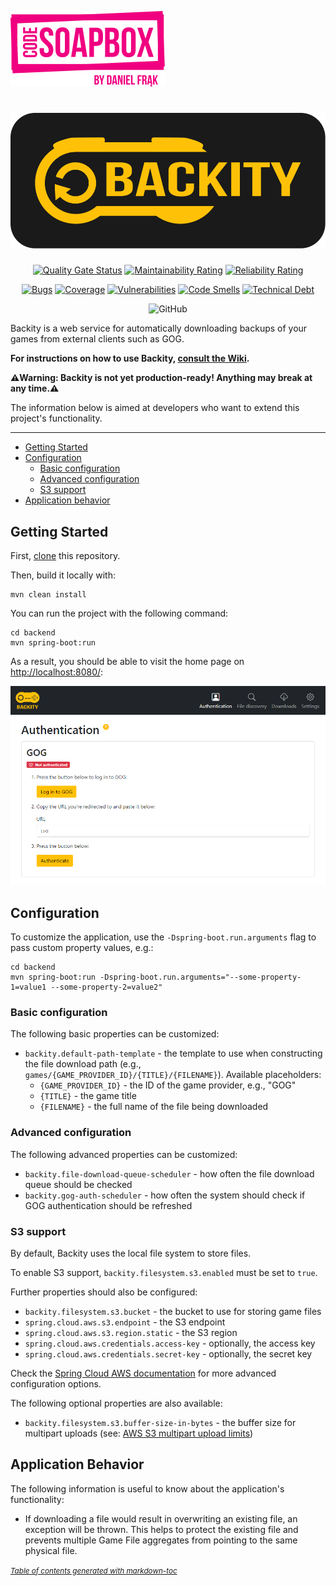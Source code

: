 [![Code Soapbox Logo](readme-images/codesoapbox_logo.svg)](https://codesoapbox.dev/)

<div align="center">

# ![Backity](readme-images/logo.svg)

[![Quality Gate Status](https://sonarcloud.io/api/project_badges/measure?project=backity&metric=alert_status)](https://sonarcloud.io/dashboard?id=backity)
[![Maintainability Rating](https://sonarcloud.io/api/project_badges/measure?project=backity&metric=sqale_rating)](https://sonarcloud.io/dashboard?id=backity)
[![Reliability Rating](https://sonarcloud.io/api/project_badges/measure?project=backity&metric=reliability_rating)](https://sonarcloud.io/dashboard?id=backity)

[![Bugs](https://sonarcloud.io/api/project_badges/measure?project=backity&metric=bugs)](https://sonarcloud.io/dashboard?id=backity)
[![Coverage](https://sonarcloud.io/api/project_badges/measure?project=backity&metric=coverage)](https://sonarcloud.io/dashboard?id=backity)
[![Vulnerabilities](https://sonarcloud.io/api/project_badges/measure?project=backity&metric=vulnerabilities)](https://sonarcloud.io/dashboard?id=backity)
[![Code Smells](https://sonarcloud.io/api/project_badges/measure?project=backity&metric=code_smells)](https://sonarcloud.io/dashboard?id=backity)
[![Technical Debt](https://sonarcloud.io/api/project_badges/measure?project=backity&metric=sqale_index)](https://sonarcloud.io/dashboard?id=backity)

![GitHub](https://img.shields.io/github/license/daniel-frak/backity)

</div>

Backity is a web service for automatically downloading backups of your games from external clients such as GOG.

**For instructions on how to use Backity, [consult the Wiki](https://github.com/daniel-frak/backity/wiki).**

**⚠️Warning: Backity is not yet production-ready! Anything may break at any time.⚠️**

The information below is aimed at developers who want to extend this project's functionality.

---

- [Getting Started](#getting-started)
- [Configuration](#configuration)
  * [Basic configuration](#basic-configuration)
  * [Advanced configuration](#advanced-configuration)
  * [S3 support](#s3-support)
- [Application behavior](#application-behavior)

## Getting Started

First, [clone](https://docs.github.com/en/github/creating-cloning-and-archiving-repositories/cloning-a-repository-from-github/cloning-a-repository) this repository.

Then, build it locally with:

```shell
mvn clean install
```

You can run the project with the following command:

```shell
cd backend
mvn spring-boot:run
```

As a result, you should be able to visit the home page on [http://localhost:8080/](http://localhost:8080/):

![home page screenshot](readme-images/home-page-screenshot.png)

## Configuration

To customize the application, use the `-Dspring-boot.run.arguments` flag to pass custom property values, e.g.:

```shell
cd backend
mvn spring-boot:run -Dspring-boot.run.arguments="--some-property-1=value1 --some-property-2=value2"
```

### Basic configuration

The following basic properties can be customized:

- `backity.default-path-template` - the template to use when constructing the file download path
  (e.g., `games/{GAME_PROVIDER_ID}/{TITLE}/{FILENAME}`). Available placeholders:
  - `{GAME_PROVIDER_ID}` - the ID of the game provider, e.g., "GOG"
  - `{TITLE}` - the game title
  - `{FILENAME}` - the full name of the file being downloaded

### Advanced configuration

The following advanced properties can be customized:

- `backity.file-download-queue-scheduler` - how often the file download queue should be checked
- `backity.gog-auth-scheduler` - how often the system should check if GOG authentication should be refreshed 

### S3 support

By default, Backity uses the local file system to store files.

To enable S3 support, `backity.filesystem.s3.enabled` must be set to `true`.

Further properties should also be configured:
- `backity.filesystem.s3.bucket` - the bucket to use for storing game files
- `spring.cloud.aws.s3.endpoint` - the S3 endpoint
- `spring.cloud.aws.s3.region.static` - the S3 region
- `spring.cloud.aws.credentials.access-key` - optionally, the access key
- `spring.cloud.aws.credentials.secret-key` - optionally, the secret key

Check the [Spring Cloud AWS documentation](https://docs.awspring.io/spring-cloud-aws/docs/3.0.0-M1/reference/html/index.html)
for more advanced configuration options.

The following optional properties are also available:
- `backity.filesystem.s3.buffer-size-in-bytes` - the buffer size for multipart uploads
  (see: [AWS S3 multipart upload limits](https://docs.aws.amazon.com/AmazonS3/latest/userguide/qfacts.html))

## Application Behavior

The following information is useful to know about the application's functionality:

- If downloading a file would result in overwriting an existing file, an exception will be thrown.
  This helps to protect the existing file
  and prevents multiple Game File aggregates from pointing to the same physical file.


<small><i><a href='http://ecotrust-canada.github.io/markdown-toc/'>Table of contents generated with
markdown-toc</a></i></small>
